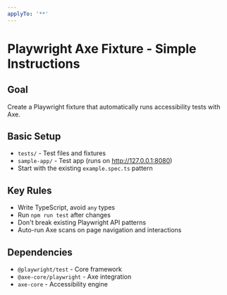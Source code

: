 ```yaml
---
applyTo: '**'
---
```


# Playwright Axe Fixture - Simple Instructions

## Goal

Create a Playwright fixture that automatically runs accessibility tests with Axe.

## Basic Setup

- `tests/` - Test files and fixtures
- `sample-app/` - Test app (runs on http://127.0.0.1:8080)
- Start with the existing `example.spec.ts` pattern

## Key Rules

- Write TypeScript, avoid `any` types
- Run `npm run test` after changes
- Don't break existing Playwright API patterns
- Auto-run Axe scans on page navigation and interactions

## Dependencies

- `@playwright/test` - Core framework
- `@axe-core/playwright` - Axe integration
- `axe-core` - Accessibility engine
